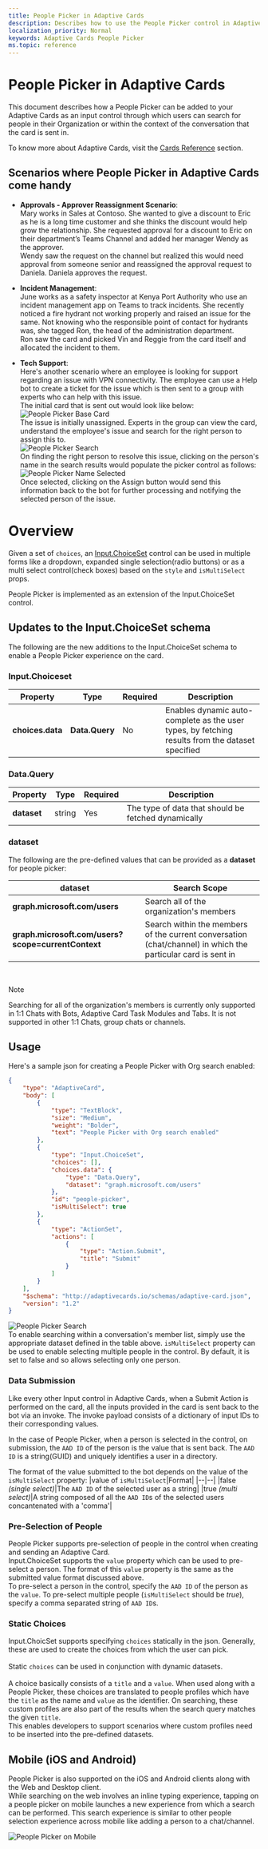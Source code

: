 ```yaml
---
title: People Picker in Adaptive Cards
description: Describes how to use the People Picker control in Adaptive Cards
localization_priority: Normal
keywords: Adaptive Cards People Picker
ms.topic: reference
---
```

# People Picker in Adaptive Cards

This document describes how a People Picker can be added to your Adaptive Cards as an input control through which users can search for people in their Organization or within the context of the conversation that the card is sent in. 

To know more about Adaptive Cards, visit the [Cards Reference](cards-reference.md) section.

## Scenarios where People Picker in Adaptive Cards come handy

* **Approvals - Approver Reassignment Scenario**:  
Mary works in Sales at Contoso. She wanted to give a discount to Eric as he is a long time customer and she thinks the discount would help grow the relationship. She requested approval for a discount to Eric on their department’s Teams Channel and added her manager Wendy as the approver.  
Wendy saw the request on the channel but realized this would need approval from someone senior and reassigned the approval request to Daniela. Daniela approves the request. 

* **Incident Management**:   
June works as a safety inspector at Kenya Port Authority who use an incident management app on Teams to track incidents. She recently noticed a fire hydrant not working properly and raised an issue for the same. Not knowing who the responsible point of contact for hydrants was, she tagged Ron, the head of the administration department.  
Ron saw the card and picked Vin and Reggie from the card itself and allocated the incident to them. 

* **Tech Support**:  
Here's another scenario where an employee is looking for support regarding an issue with VPN connectivity. The employee can use a Help bot to create a ticket for the issue which is then sent to a group with experts who can help with this issue.  
The initial card that is sent out would look like below:  
![People Picker Base Card](../../assets/images/cards/peoplepicker-base-card.png)  
The issue is initially unassigned. Experts in the group can view the card, understand the employee's issue and search for the right person to assign this to.  
![People Picker Search](../../assets/images/cards/peoplepicker-card-search.png)  
On finding the right person to resolve this issue, clicking on the person's name in the search results would populate the picker control as follows:  
![People Picker Name Selected](../../assets/images/cards/peoplepicker-name-selected.png)  
Once selected, clicking on the Assign button would send this information back to the bot for further processing and notifying the selected person of the issue.  

# Overview

Given a set of `choices`, an [Input.ChoiceSet](https://adaptivecards.io/explorer/Input.ChoiceSet.html) control can be used in multiple forms like a dropdown, expanded single selection(radio buttons) or as a multi select control(check boxes) based on the `style` and `isMultiSelect` props.  

People Picker is implemented as an extension of the Input.ChoiceSet control.  

## Updates to the Input.ChoiceSet schema

The following are the new additions to the Input.ChoiceSet schema to enable a People Picker experience on the card.  

### Input.Choiceset
|Property |Type |Required |Description |
|--|--|--|--|
|**choices.data** |**Data.Query** |No |Enables dynamic auto-complete as the user types, by fetching results from the dataset specified |

### Data.Query
|Property |Type |Required |Description |
|--|--|--|--|
|**dataset** |string |Yes |The type of data that should be fetched dynamically|   

### dataset
The following are the pre-defined values that can be provided as a **dataset** for people picker:   

|dataset|Search Scope
|--|--|
|**graph.microsoft.com/users** |Search all of the organization's members|
|**graph.microsoft.com/users?scope=currentContext** |Search within the members of the current conversation (chat/channel) in which the particular card is sent in|  

<br> 

> [!NOTE]
> Searching for all of the organization's members is currently only supported in 1:1 Chats with Bots, Adaptive Card Task Modules and Tabs. It is not supported in other 1:1 Chats, group chats or channels.  

## Usage
Here's a sample json for creating a People Picker with Org search enabled:

```json 
{
    "type": "AdaptiveCard",
    "body": [
        {
            "type": "TextBlock",
            "size": "Medium",
            "weight": "Bolder",
            "text": "People Picker with Org search enabled"
        },
        {
            "type": "Input.ChoiceSet",
            "choices": [],
            "choices.data": {
                "type": "Data.Query",
                "dataset": "graph.microsoft.com/users"
            },
            "id": "people-picker",
            "isMultiSelect": true
        },
        {
            "type": "ActionSet",
            "actions": [
                {
                    "type": "Action.Submit",
                    "title": "Submit"
                }
            ]
        }
    ],
    "$schema": "http://adaptivecards.io/schemas/adaptive-card.json",
    "version": "1.2"
}
```  
![People Picker Search](../../assets/images/cards/peoplepicker-org-search.png)  
To enable searching within a conversation's member list, simply use the appropriate dataset defined in the table above. `isMultiSelect` property can be used to enable selecting multiple people in the control. By default, it is set to false and so allows selecting only one person.


### Data Submission
Like every other Input control in Adaptive Cards, when a Submit Action is performed on the card, all the inputs provided in the card is sent back to the bot via an invoke. The invoke payload consists of a dictionary of input IDs to their corresponding values.  

In the case of People Picker, when a person is selected in the control, on submission, the `AAD ID` of the person is the value that is sent back. The `AAD ID` is a string(GUID) and uniquely identifies a user in a directory.

The format of the value submitted to the bot depends on the value of the `isMultiSelect` property:
|value of `isMultiSelect`|Format|
|--|--|
|false _(single select)_|The `AAD ID` of the selected user as a string|
|true _(multi select)_|A string composed of all the `AAD ID`s of the selected users concantenated with a 'comma'|

### Pre-Selection of People
People Picker supports pre-selection of people in the control when creating and sending an Adaptive Card.  
Input.ChoiceSet supports the `value` property which can be used to pre-select a person. The format of this `value` property is the same as the submitted value format discussed above.  
To pre-select a person in the control, specify the `AAD ID` of the person as the `value`. To pre-select multiple people (`isMultiSelect` should be _true_), specify a comma separated string of `AAD ID`s.

### Static Choices
Input.ChoicSet supports specifying `choices` statically in the json. Generally, these are used to create the choices from which the user can pick.
<br><br>
Static `choices` can be used in conjunction with dynamic datasets. 
<br><br>
A choice basically consists of a `title` and a `value`. When used along with a People Picker, these choices are translated to people profiles which have the `title` as the name and `value` as the identifier. On searching, these custom profiles are also part of the results when the search query matches the given `title`.   
This enables developers to support scenarios where custom profiles need to be inserted into the pre-defined datasets.

## Mobile (iOS and Android)

People Picker is also supported on the iOS and Android clients along with the Web and Desktop client.   
While searching on the web involves an inline typing experience, tapping on a people picker on mobile launches a new experience from which a search can be performed. This search experience is similar to other people selection experience across mobile like adding a person to a chat/channel.

![People Picker on Mobile](../../assets/images/cards/people-picker-mobile-experience.gif)